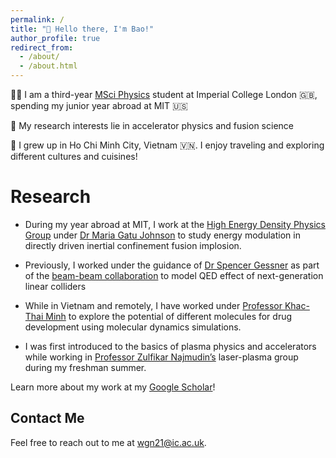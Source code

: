 ```yaml
---
permalink: /
title: "👋 Hello there, I'm Bao!"
author_profile: true
redirect_from: 
  - /about/
  - /about.html
---
```


👨‍💻 I am a third-year  [MSci Physics](https://www.imperial.ac.uk/study/courses/undergraduate/physics-msci/)  student at Imperial College London 🇬🇧, spending my junior year abroad at MIT 🇺🇸 <br>

🔬 My research interests lie in accelerator physics and fusion science <br>

🛫 I grew up in Ho Chi Minh City, Vietnam 🇻🇳. I enjoy traveling and exploring different cultures and cuisines! 


# Research

- During my year abroad at MIT, I work at the [High Energy Density Physics Group](https://www-internal.psfc.mit.edu/research/hedp/index.html) under [Dr Maria Gatu Johnson](https://www.psfc.mit.edu/people/scientific-staff/maria-gatu-johnson) to study energy modulation in directly driven inertial confinement fusion implosion. 
  
- Previously, I worked under the guidance of [Dr Spencer Gessner](https://profiles.stanford.edu/spencer-gessner) as part of the [beam-beam collaboration](https://indico.slac.stanford.edu/event/8597/) to model QED effect of next-generation linear colliders
    
- While in Vietnam and remotely, I have worked under [Professor Khac-Thai Minh](http://uphcm.edu.vn/emplinfo.aspx?EmplCode=thaikhacminh) to explore the potential of different molecules for drug development using molecular dynamics simulations.

- I was first introduced to the basics of plasma physics and accelerators while working in [Professor Zulfikar Najmudin’s](https://www.imperial.ac.uk/people/z.najmudin) laser-plasma group during my freshman summer.


Learn more about my work at my [Google Scholar](https://scholar.google.com/citations?user=113hVE8AAAAJ&hl=en)!

## Contact Me

Feel free to reach out to me at [wgn21@ic.ac.uk](wgn21@ic.ac.uk).



